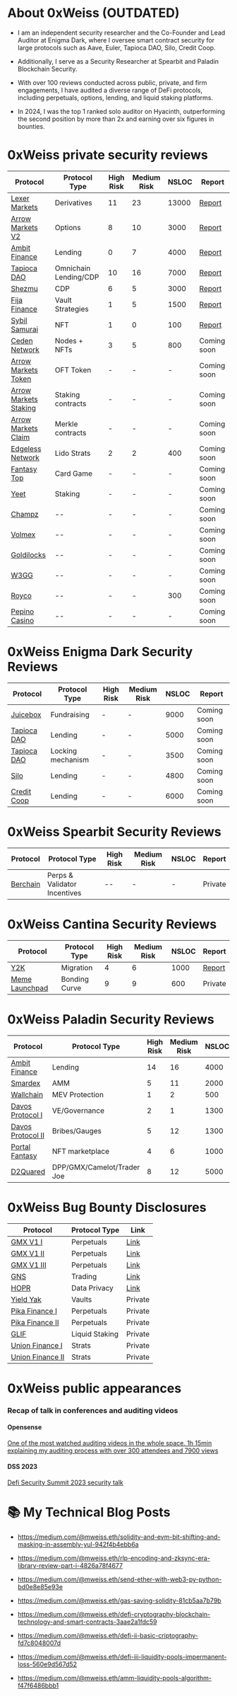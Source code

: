 # About 0xWeiss (OUTDATED)

- I am an independent security researcher and the Co-Founder and Lead Auditor at Enigma Dark, where I oversee smart contract security for large protocols such as Aave, Euler, Tapioca DAO, Silo, Credit Coop.

- Additionally, I serve as a Security Researcher at Spearbit and Paladin Blockchain Security.

- With over 100 reviews conducted across public, private, and firm engagements, I have audited a diverse range of DeFi protocols, including perpetuals, options, lending, and liquid staking platforms.

- In 2024, I was the top 1 ranked solo auditor on Hyacinth, outperforming the second position by more than 2x and earning over six figures in bounties.



# 0xWeiss private security reviews

| Protocol | Protocol Type | High Risk | Medium Risk | NSLOC | Report |
| ---- |  ---------| ---------|  -------|  -------| --------|
| [Lexer Markets](https://www.lexer.markets/) | Derivatives | 11 | 23 | 13000 | [Report](https://github.com/maarcweiss/0xWeiss_Security_Reviews/blob/master/Private/Security_Review_Lexer_Markets_Final_Report.pdf)
| [Arrow Markets V2](https://www.arrow.markets/) | Options | 8 | 10 | 3000 | [Report](https://github.com/maarcweiss/0xWeiss_Security_Reviews/blob/master/Private/Arrow_Markets_V2_Security_Review.pdf)
| [Ambit Finance](https://ambit.finance/) | Lending | 0 | 7 | 4000 | [Report](https://github.com/maarcweiss/0xWeiss_Security_Reviews/blob/master/Private/Ambit_Finance_Security_Review.pdf)
| [Tapioca DAO](https://www.tapioca.xyz/) | Omnichain Lending/CDP | 10 | 16 | 7000 | [Report](https://drive.google.com/file/d/1VEb4O_kOgw_nLP3bCBLeJK0AvRPi5B6h/view?usp=sharing)
| [Shezmu](https://www.shezmu.io/) | CDP | 6 | 5 | 3000 | [Report](https://github.com/maarcweiss/0xWeiss_Security_Reviews/blob/master/Private/Shezmu_Security_Review.pdf)
| [Fija Finance](https://www.fija.finance/product) | Vault Strategies | 1 | 5 | 1500 | [Report](https://github.com/maarcweiss/0xWeiss_Security_Reviews/blob/master/Private/Fija_Finance_Security_Review.pdf)
| [Sybil Samurai](https://sybilsamurai.com/) | NFT | 1 | 0 | 100 | [Report](https://github.com/maarcweiss/0xWeiss_Security_Reviews/blob/master/Private/Sybil_Samurai_Security_Review_Final_Report.pdf)
| [Ceden Network](https://ceden.network/) | Nodes + NFTs | 3 | 5 | 800 | Coming soon 
| [Arrow Markets Token](https://www.arrow.markets/) | OFT Token | - | - | - | Coming soon
| [Arrow Markets Staking](https://www.arrow.markets/) | Staking contracts | - | - | - | Coming soon
| [Arrow Markets Claim](https://www.arrow.markets/) | Merkle contracts | - | - | - | Coming soon
| [Edgeless Network]() | Lido Strats | 2 | 2 | 400 | Coming soon 
| [Fantasy Top]() | Card Game | - | - | - | Coming soon 
| [Yeet]() | Staking | - | - | - | Coming soon 
| [Champz]() | -- | - | - | - | Coming soon 
| [Volmex]() | -- | - | - | - | Coming soon 
| [Goldilocks]() | -- | - | - | - | Coming soon 
| [W3GG]() | -- | - | - | - | Coming soon 
| [Royco]() | -- | - | - | 300 | Coming soon
| [Pepino Casino]() | -- | - | - | - | Coming soon


# 0xWeiss Enigma Dark Security Reviews

| Protocol | Protocol Type | High Risk | Medium Risk | NSLOC | Report |
| ---- |  ---------| ---------|  -------|  -------| --------|
| [Juicebox]() | Fundraising | - | - | 9000 | Coming soon
| [Tapioca DAO]() | Lending | - | - | 5000 | Coming soon
| [Tapioca DAO]() | Locking mechanism | - | - | 3500 | Coming soon
| [Silo]() | Lending | - | - | 4800 | Coming soon
| [Credit Coop]() | Lending | - | - | 6000 | Coming soon


# 0xWeiss Spearbit Security Reviews

| Protocol | Protocol Type | High Risk | Medium Risk | NSLOC | Report |
| ---- |  ---------| ---------|  -------|  -------| --------|
| [Berchain]() | Perps & Validator Incentives | -- | - | - | Private


# 0xWeiss Cantina Security Reviews

| Protocol | Protocol Type | High Risk | Medium Risk | NSLOC | Report |
| ---- |  ---------| ---------|  -------|  -------| --------|
| [Y2K](https://www.y2k.finance/) | Migration | 4 | 6 | 1000 | [Report](https://drive.google.com/file/d/1xeJhjk6yYAIGfBP5Ze2eZJ1ZhHUZyVwV/view?usp=sharing)
| [Meme Launchpad]() | Bonding Curve | 9 | 9 | 600 | Private


# 0xWeiss Paladin Security Reviews

| Protocol | Protocol Type | High Risk | Medium Risk | NSLOC | Report |
| ---- |  ---------| ---------|  -------|  -------| --------|
| [Ambit Finance](https://ambit.finance/) | Lending | 14 | 16 | 4000 | [Report](https://drive.google.com/file/d/1liDKExXU08Fqwf_n_A6QI4-lxos2HuoY/view?usp=sharing)
| [Smardex](https://www.arrow.markets/) | AMM | 5 | 11 | 2000 | [Report](https://drive.google.com/file/d/1I7Ubs_RvjPvdkEborvIpEfiwbfruSLwg/view?usp=sharing)
| [Wallchain](https://www.wallchain.xyz/) | MEV Protection | 1 | 2 | 500 | [Report](https://drive.google.com/file/d/1I7Ubs_RvjPvdkEborvIpEfiwbfruSLwg/view?usp=sharing)
| [Davos Protocol I]() | VE/Governance | 2 | 1 | 1300 | [Report](https://drive.google.com/file/d/1vbnhNQjsHTjj1t_QVHlvrr55ETPeEIuP/view?usp=sharing)
| [Davos Protocol II]() | Bribes/Gauges | 5 | 12 | 1300 | [Report](https://drive.google.com/file/d/143oWg-yltoc0P6ehjYYU2Bd69PGnJJtZ/view?usp=sharing)
| [Portal Fantasy]() | NFT marketplace | 4 | 6 | 1000 | [Report](https://drive.google.com/file/d/1Ce5a6H_kdN_3z-APtvZGwo79kYMhI03w/view?usp=sharing)
| [D2Quared]() | DPP/GMX/Camelot/Trader Joe| 8 | 12 | 5000 | Private



# 0xWeiss Bug Bounty Disclosures

| Protocol | Protocol Type | Link |
| ---- |  ---------| ---------| 
| [GMX V1 I](https://gmx.io/) | Perpetuals | [Link](https://medium.com/@mweiss.eth/the-lexer-markets-security-review-story-a812539d62db)
| [GMX V1 II](https://gmx.io/) | Perpetuals | [Link](https://medium.com/@mweiss.eth/the-lexer-markets-security-review-story-a812539d62db)
| [GMX V1 III](https://gmx.io/) | Perpetuals | [Link](https://medium.com/@mweiss.eth/the-lexer-markets-security-review-story-a812539d62db)
| [GNS](https://gains.trade/) | Trading | [Link](https://medium.com/@mweiss.eth/9d1bc80cc608)
| [HOPR](https://hoprnet.org/) | Data Privacy | [Link](https://twitter.com/0xWeisss/status/1713640176700862703)
| [Yield Yak](https://yieldyak.com/) | Vaults | Private
| [Pika Finance I](https://www.pikaprotocol.com/) | Perpetuals | Private
| [Pika Finance II](https://www.pikaprotocol.com/) | Perpetuals | Private
| [GLIF](https://www.glif.io/en) | Liquid Staking | Private
| [Union Finance I](https://twitter.com/UNNFinance) | Strats | Private
| [Union Finance II](https://twitter.com/UNNFinance) | Strats | Private




# 0xWeiss public appearances 

### Recap of talk in conferences and auditing videos

#### Opensense

[One of the most watched auditing videos in the whole space. 1h 15min explaining my auditing process with over 300 attendees and 7900 views](https://www.youtube.com/watch?v=ZAiSou0CJmE&t=3784s&ab_channel=OpenSense-Research%2CTogether)

#### DSS 2023
 
[Defi Security Summit 2023 security talk](https://www.youtube.com/watch?v=xkeECuxMmcY&t=46s&ab_channel=DeFiSecuritySummit)




# 📚 My Technical Blog Posts
<!-- BLOG-POST-LIST:START -->
- https://medium.com/@mweiss.eth/solidity-and-evm-bit-shifting-and-masking-in-assembly-yul-942f4b4ebb6a

- https://medium.com/@mweiss.eth/rlp-encoding-and-zksync-era-library-review-part-i-4826a78f4677

- https://medium.com/@mweiss.eth/send-ether-with-web3-py-python-bd0e8e85e93e

- https://medium.com/@mweiss.eth/gas-saving-solidity-81cb5aa7b79b

- https://medium.com/@mweiss.eth/defi-cryptography-blockchain-technology-and-smart-contracts-3aae2a1fdc59

- https://medium.com/@mweiss.eth/defi-ii-basic-criptography-fd7c8048007d

- https://medium.com/@mweiss.eth/defi-iii-liquidity-pools-impermanent-loss-560e9d567d52

- https://medium.com/@mweiss.eth/amm-liquidity-pools-algorithm-f47f6486bbb1

<!-- BLOG-POST-LIST:END -->



